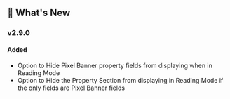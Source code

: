 ## 🎉 What's New

### v2.9.0
#### Added
- Option to Hide Pixel Banner property fields from displaying when in Reading Mode
- Option to Hide the Property Section from displaying in Reading Mode if the only fields are Pixel Banner fields

